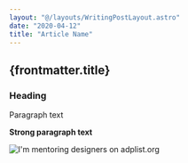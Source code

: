 ```yaml
---
layout: "@/layouts/WritingPostLayout.astro"
date: "2020-04-12"
title: "Article Name"
---
```


<!-- @alecdanz this is for reference on how to add an image ↓ -->

## {frontmatter.title}

### Heading

Paragraph text

**Strong paragraph text**

![I'm mentoring designers on adplist.org](/adplist.png)
